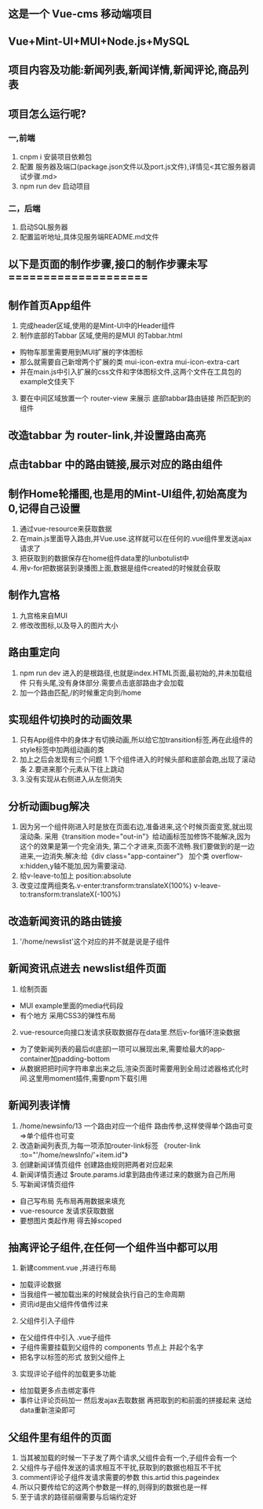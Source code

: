 

## 这是一个 Vue-cms 移动端项目 
## Vue+Mint-UI+MUI+Node.js+MySQL
## 项目内容及功能:新闻列表,新闻详情,新闻评论,商品列表

## 项目怎么运行呢?
### 一,前端
 1. cnpm i 安装项目依赖包
 2. 配置 服务器及端口(package.json文件以及port.js文件),详情见<其它服务器调试步骤.md>
 3. npm run dev 启动项目
### 二，后端
 1. 启动SQL服务器
 2. 配置监听地址,具体见服务端README.md文件



## 以下是页面的制作步骤,接口的制作步骤未写====================
## 制作首页App组件
1. 完成header区域,使用的是Mint-UI中的Header组件
2. 制作底部的Tabbar 区域,使用的是MUI 的Tabbar.html
 + 购物车那里需要用到MUI扩展的字体图标
 + 那么就需要自己新增两个扩展的类 mui-icon-extra mui-icon-extra-cart
 + 并在main.js中引入扩展的css文件和字体图标文件,这两个文件在工具包的example文佳夹下
3. 要在中间区域放置一个 router-view 来展示 底部tabbar路由链接 所匹配到的组件

## 改造tabbar 为 router-link,并设置路由高亮

## 点击tabbar 中的路由链接,展示对应的路由组件

## 制作Home轮播图,也是用的Mint-UI组件,初始高度为0,记得自己设置
 1. 通过vue-resource来获取数据
 2. 在main.js里面导入路由,并Vue.use.这样就可以在任何的.vue组件里发送ajax请求了
 3. 把获取到的数据保存在home组件data里的lunbotulist中
 4. 用v-for把数据装到录播图上面,数据是组件created的时候就会获取

## 制作九宫格
1. 九宫格来自MUI
2. 修改改图标,以及导入的图片大小


## 路由重定向
1. npm run dev 进入的是根路径,也就是index.HTML页面,最初始的,并未加载组件
   只有头尾,没有身体部分.需要点击底部路由才会加载
2. 加一个路由匹配,/的时候重定向到/home

## 实现组件切换时的动画效果
1. 只有App组件中的身体才有切换动画,所以给它加transition标签,再在此组件的style标签中加两组动画的类
2. 加上之后会发现有三个问题  1.下个组件进入的时候头部和底部会跑,出现了滚动条 2.要进来那个元素从下往上跳动
3. 3.没有实现从右侧进入从左侧消失 
## 分析动画bug解决
1. 因为另一个组件刚进入时是放在页面右边,准备进来,这个时候页面变宽,就出现滚动条.
   采用《transition mode="out-in"》给动画标签加修饰不能解决,因为这个的效果是第一个完全消失,
   第二个才进来,页面不流畅.我们要做到的是一边进来,一边消失.解决:给《div class="app-container"》
   加个类 overflow-x:hidden,y轴不能加,因为需要滚动.
2. 给v-leave-to加上 position:absolute
3. 改变过度两组类名.v-enter:transform:translateX(100%)
   v-leave-to:transform:translateX(-100%)

## 改造新闻资讯的路由链接
1. '/home/newslist'这个对应的并不就是说是子组件

## 新闻资讯点进去 newslist组件页面
1. 绘制页面
 + MUI example里面的media代码段
 + 有个地方 采用CSS3的弹性布局
2. vue-resource向接口发请求获取数据存在data里.然后v-for循环渲染数据
 + 为了使新闻列表的最后d(底部)一项可以展现出来,需要给最大的app-container加padding-bottom
 + 从数据把把时间字符串拿出来之后,渲染页面时需要用到全局过滤器格式化时间.这里用moment插件,需要npm下载引用

 ## 新闻列表详情
 1. /home/newsinfo/13 一个路由对应一个组件 路由传参,这样使得单个路由可变=>单个组件也可变
 2. 改造新闻列表页,为每一项添加router-link标签 《router-link :to="'/home/newsInfo/'+item.id"》
 3. 创建新闻详情页组件 创建路由规则把两者对应起来
 4. 新闻详情页通过 $route.params.id拿到路由传递过来的数据为自己所用
 5. 写新闻详情页组件
  + 自己写布局 先布局再用数据来填充
  + vue-resource 发请求获取数据
  + 要想图片类起作用 得去掉scoped

 ## 抽离评论子组件,在任何一个组件当中都可以用
 1. 新建comment.vue ,并进行布局
  + 加载评论数据
  + 当我组件一被加载出来的时候就会执行自己的生命周期
  + 资讯id是由父组件传值传过来
 2. 父组件引入子组件
  + 在父组件件中引入 .vue子组件
  + 子组件需要挂载到父组件的 components 节点上 并起个名字
  + 把名字以标签的形式 放到父组件上  
 3. 实现评论子组件的加载更多功能
  + 给加载更多点击绑定事件
  + 事件让评论页码加一 然后发ajax去取数据 再把取到的和前面的拼接起来 送给data重新渲染即可

 ## 父组件里有组件的页面
 1. 当其被加载的时候一下子发了两个请求,父组件会有一个,子组件会有一个
 2. 父组件与子组件发送的请求相互不干扰,获取到的数据也相互不干扰
 3. comment评论子组件发请求需要的参数 this.artid this.pageindex
 4. 所以只要传给它的这两个参数是一样的,则得到的数据也是一样
 5. 至于请求的路径前缀需要与后端约定好
   

